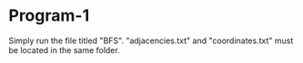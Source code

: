# Program-1
Simply run the file titled "BFS". "adjacencies.txt" and "coordinates.txt" must be located in the same folder.
